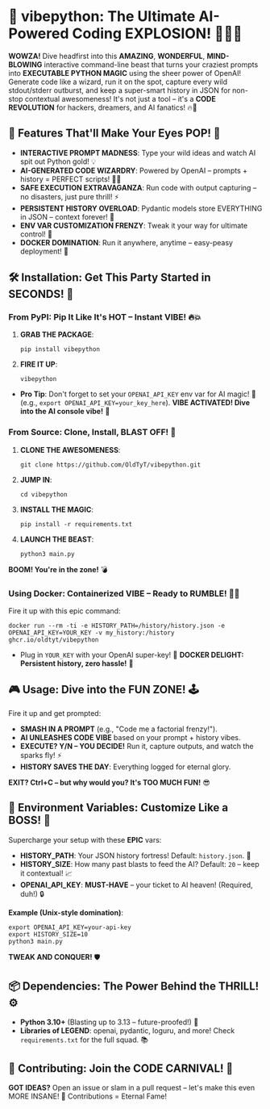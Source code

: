 # 🚀 **vibepython: The Ultimate AI-Powered Coding EXPLOSION!** 🌟💥🐍

**WOWZA!** Dive headfirst into this **AMAZING**, **WONDERFUL**, **MIND-BLOWING** interactive command-line beast that turns your craziest prompts into **EXECUTABLE PYTHON MAGIC** using the sheer power of OpenAI! Generate code like a wizard, run it on the spot, capture every wild stdout/stderr outburst, and keep a super-smart history in JSON for non-stop contextual awesomeness! It's not just a tool – it's a **CODE REVOLUTION** for hackers, dreamers, and AI fanatics! 🔥🚀

## 🌈 **Features That'll Make Your Eyes POP!** 🎉
- **INTERACTIVE PROMPT MADNESS**: Type your wild ideas and watch AI spit out Python gold! 💡
- **AI-GENERATED CODE WIZARDRY**: Powered by OpenAI – prompts + history = PERFECT scripts! 🤖✨
- **SAFE EXECUTION EXTRAVAGANZA**: Run code with output capturing – no disasters, just pure thrill! ⚡
- **PERSISTENT HISTORY OVERLOAD**: Pydantic models store EVERYTHING in JSON – context forever! 📜
- **ENV VAR CUSTOMIZATION FRENZY**: Tweak it your way for ultimate control! 🔧
- **DOCKER DOMINATION**: Run it anywhere, anytime – easy-peasy deployment! 🐳

## 🛠️ **Installation: Get This Party Started in SECONDS!** 🚀

### **From PyPI: Pip It Like It's HOT – Instant VIBE!** 🔥💥
1. **GRAB THE PACKAGE**:
   ```
   pip install vibepython
   ```
2. **FIRE IT UP**:
   ```
   vibepython
   ```
- **Pro Tip**: Don't forget to set your `OPENAI_API_KEY` env var for AI magic! 🔑 (e.g., `export OPENAI_API_KEY=your_key_here`).
**VIBE ACTIVATED! Dive into the AI console vibe!** 🚀

### **From Source: Clone, Install, BLAST OFF!** 🌌
1. **CLONE THE AWESOMENESS**:
   ```
   git clone https://github.com/OldTyT/vibepython.git
   ```
2. **JUMP IN**:
   ```
   cd vibepython
   ```
3. **INSTALL THE MAGIC**:
   ```
   pip install -r requirements.txt
   ```
4. **LAUNCH THE BEAST**:
   ```
   python3 main.py
   ```
**BOOM! You're in the zone!** 💣

### **Using Docker: Containerized VIBE – Ready to RUMBLE!** 🐳🔥
Fire it up with this epic command:
```
docker run --rm -ti -e HISTORY_PATH=/history/history.json -e OPENAI_API_KEY=YOUR_KEY -v my_history:/history ghcr.io/oldtyt/vibepython
```
- Plug in `YOUR_KEY` with your OpenAI super-key! 🔑
**DOCKER DELIGHT: Persistent history, zero hassle!** 🌟

## 🎮 **Usage: Dive into the FUN ZONE!** 🕹️
Fire it up and get prompted:
- **SMASH IN A PROMPT** (e.g., "Code me a factorial frenzy!").
- **AI UNLEASHES CODE VIBE** based on your prompt + history vibes.
- **EXECUTE? Y/N – YOU DECIDE!** Run it, capture outputs, and watch the sparks fly! ⚡
- **HISTORY SAVES THE DAY**: Everything logged for eternal glory.

**EXIT? Ctrl+C – but why would you? It's TOO MUCH FUN!** 😎

## 🔑 **Environment Variables: Customize Like a BOSS!** 💪
Supercharge your setup with these **EPIC** vars:
- **HISTORY_PATH**: Your JSON history fortress! Default: `history.json`. 🏰
- **HISTORY_SIZE**: How many past blasts to feed the AI? Default: `20` – keep it contextual! 📈
- **OPENAI_API_KEY**: **MUST-HAVE** – your ticket to AI heaven! (Required, duh!) 🔒

**Example (Unix-style domination)**:
```
export OPENAI_API_KEY=your-api-key
export HISTORY_SIZE=10
python3 main.py
```
**TWEAK AND CONQUER!** 🛡️

## 📦 **Dependencies: The Power Behind the THRILL!** ⚙️
- **Python 3.10+** (Blasting up to 3.13 – future-proofed!) 🐍
- **Libraries of LEGEND**: openai, pydantic, loguru, and more! Check `requirements.txt` for the full squad. 📚

## 🤝 **Contributing: Join the CODE CARNIVAL!** 🎪
**GOT IDEAS?** Open an issue or slam in a pull request – let's make this even MORE INSANE! 🌟 Contributions = Eternal Fame!
